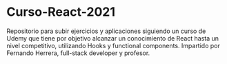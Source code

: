 # Curso-React-2021
Repositorio para subir ejercicios y aplicaciones siguiendo un curso de Udemy que tiene por objetivo alcanzar un conocimiento de React hasta un nivel competitivo, utilizando Hooks y functional components. Impartido por Fernando Herrera, full-stack developer y profesor.
